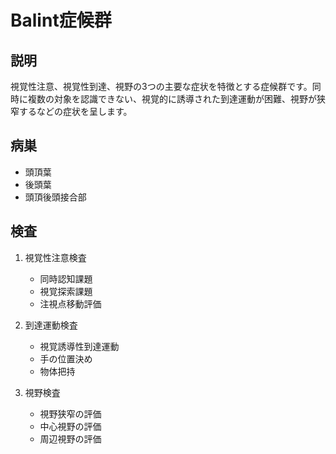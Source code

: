 
# Balint症候群

## 説明

視覚性注意、視覚性到達、視野の3つの主要な症状を特徴とする症候群です。同時に複数の対象を認識できない、視覚的に誘導された到達運動が困難、視野が狭窄するなどの症状を呈します。

## 病巣

- 頭頂葉
- 後頭葉
- 頭頂後頭接合部

## 検査

1. 視覚性注意検査

   - 同時認知課題
   - 視覚探索課題
   - 注視点移動評価

2. 到達運動検査

   - 視覚誘導性到達運動
   - 手の位置決め
   - 物体把持

3. 視野検査
   - 視野狭窄の評価
   - 中心視野の評価
   - 周辺視野の評価
